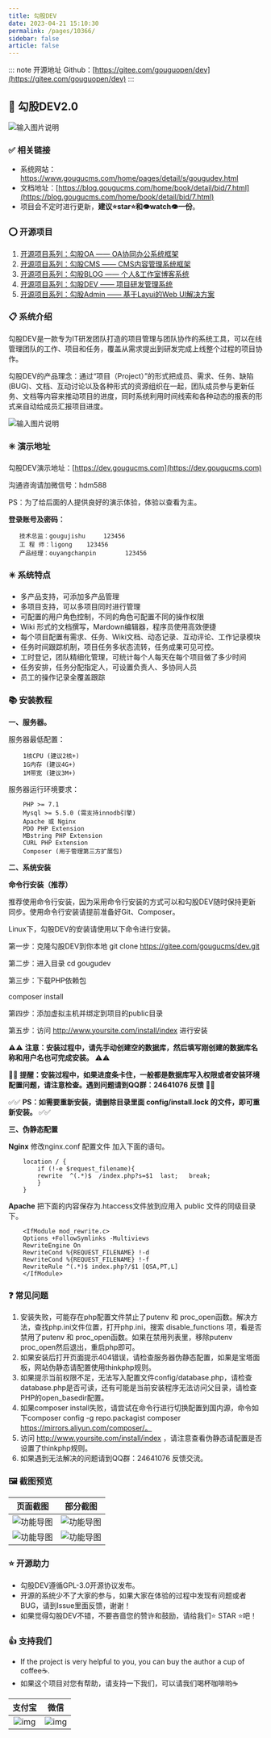 ```yaml
---
title: 勾股DEV
date: 2023-04-21 15:10:30
permalink: /pages/10366/
sidebar: false
article: false
---
```

::: note 开源地址
Github：[https://gitee.com/gouguopen/dev](https://gitee.com/gouguopen/dev)
::: 
## 📐 勾股DEV2.0

![输入图片说明](https://dev.gougucms.com/storage/202204/banner.jpg)

### ✅ 相关链接

- 系统网站：https://www.gougucms.com/home/pages/detail/s/gougudev.html
- 文档地址：[https://blog.gougucms.com/home/book/detail/bid/7.html](https://blog.gougucms.com/home/book/detail/bid/7.html)
- 项目会不定时进行更新，**建议⭐star⭐和👁️watch👁️一份**。

### ⭕ 开源项目

1. [开源项目系列：勾股OA —— OA协同办公系统框架](https://gitee.com/gougucms/office)
2. [开源项目系列：勾股CMS —— CMS内容管理系统框架](https://gitee.com/gougucms/gougucms)
3. [开源项目系列：勾股BLOG —— 个人&工作室博客系统](https://gitee.com/gougucms/blog)
4. [开源项目系列：勾股DEV —— 项目研发管理系统](https://gitee.com/gougucms/dev)
5. [开源项目系列：勾股Admin —— 基于Layui的Web UI解决方案](https://gitee.com/gouguopen/guoguadmin)

### 📋 系统介绍

勾股DEV是一款专为IT研发团队打造的项目管理与团队协作的系统工具，可以在线管理团队的工作、项目和任务，覆盖从需求提出到研发完成上线整个过程的项目协作。

勾股DEV的产品理念：通过“项目（Project）”的形式把成员、需求、任务、缺陷(BUG)、文档、互动讨论以及各种形式的资源组织在一起，团队成员参与更新任务、文档等内容来推动项目的进度，同时系统利用时间线索和各种动态的报表的形式来自动给成员汇报项目进度。

![输入图片说明](https://dev.gougucms.com/storage/202204/flow.png)

### ✳️ 演示地址

勾股DEV演示地址：[https://dev.gougucms.com](https://dev.gougucms.com)

沟通咨询请加微信号：hdm588

PS：为了给后面的人提供良好的演示体验，体验以查看为主。

**登录账号及密码：**

```
   技术总监：gougujishu     123456
   工 程 师：ligong    123456
   产品经理：ouyangchanpin        123456
```

### ✴️ 系统特点

- 多产品支持，可添加多产品管理
- 多项目支持，可以多项目同时进行管理
- 可配置的用户角色控制，不同的角色可配置不同的操作权限
- Wiki 形式的文档撰写，Mardown编辑器，程序员使用高效便捷
- 每个项目配置有需求、任务、Wiki文档、动态记录、互动评论、工作记录模块
- 任务时间跟踪机制，项目任务多状态流转，任务成果可见可控。
- 工时登记，团队精细化管理，可统计每个人每天在每个项目做了多少时间
- 任务安排，任务分配指定人，可设置负责人、多协同人员
- 员工的操作记录全覆盖跟踪

### 📚 安装教程

**一、服务器。**

服务器最低配置：

```
    1核CPU (建议2核+)
    1G内存 (建议4G+)
    1M带宽 (建议3M+)
```

服务器运行环境要求：

```
    PHP >= 7.1  
    Mysql >= 5.5.0 (需支持innodb引擎)  
    Apache 或 Nginx  
    PDO PHP Extension  
    MBstring PHP Extension  
    CURL PHP Extension  
    Composer (用于管理第三方扩展包)
```

**二、系统安装**

**命令行安装（推荐）**

推荐使用命令行安装，因为采用命令行安装的方式可以和勾股DEV随时保持更新同步。使用命令行安装请提前准备好Git、Composer。

Linux下，勾股DEV的安装请使用以下命令进行安装。

第一步：克隆勾股DEV到你本地 git clone https://gitee.com/gougucms/dev.git

第二步：进入目录 cd gougudev

第三步：下载PHP依赖包

composer install

第四步：添加虚拟主机并绑定到项目的public目录

第五步：访问 http://www.yoursite.com/install/index 进行安装

⚠️⚠️ **注意：安装过程中，请先手动创建空的数据库，然后填写刚创建的数据库名称和用户名也可完成安装。** ⚠️⚠️

🔺🔺 **提醒：安装过程中，如果进度条卡住，一般都是数据库写入权限或者安装环境配置问题，请注意检查。遇到问题请到QQ群：24641076 反馈** 🔺🔺

✅✅ **PS：如需要重新安装，请删除目录里面 config/install.lock 的文件，即可重新安装。** ✅✅

**三、伪静态配置**

**Nginx** 修改nginx.conf 配置文件 加入下面的语句。

```
    location / {
        if (!-e $request_filename){
        rewrite  ^(.*)$  /index.php?s=$1  last;   break;
        }
    }
```

**Apache** 把下面的内容保存为.htaccess文件放到应用入 public 文件的同级目录下。

```
    <IfModule mod_rewrite.c>
    Options +FollowSymlinks -Multiviews
    RewriteEngine On
    RewriteCond %{REQUEST_FILENAME} !-d
    RewriteCond %{REQUEST_FILENAME} !-f
    RewriteRule ^(.*)$ index.php?/$1 [QSA,PT,L]
    </IfModule>
```

### ❓ 常见问题

1. 安装失败，可能存在php配置文件禁止了putenv 和 proc_open函数。解决方法，查找php.ini文件位置，打开php.ini，搜索 disable_functions 项，看是否禁用了putenv 和 proc_open函数。如果在禁用列表里，移除putenv proc_open然后退出，重启php即可。
2. 如果安装后打开页面提示404错误，请检查服务器伪静态配置，如果是宝塔面板，网站伪静态请配置使用thinkphp规则。
3. 如果提示当前权限不足，无法写入配置文件config/database.php，请检查database.php是否可读，还有可能是当前安装程序无法访问父目录，请检查PHP的open_basedir配置。
4. 如果composer install失败，请尝试在命令行进行切换配置到国内源，命令如下composer config -g repo.packagist composer https://mirrors.aliyun.com/composer/。
5. 访问 http://www.yoursite.com/install/index ，请注意查看伪静态请配置是否设置了thinkphp规则。
6. 如果遇到无法解决的问题请到QQ群：24641076 反馈交流。

### 🖼️ 截图预览

|                           页面截图                           |                           部分截图                           |
| :----------------------------------------------------------: | :----------------------------------------------------------: |
| ![功能导图](https://dev.gougucms.com/storage/202204/dev1.png) | ![功能导图](https://dev.gougucms.com/storage/202204/dev2.png) |
| ![功能导图](https://dev.gougucms.com/storage/202204/dev3.png) | ![功能导图](https://dev.gougucms.com/storage/202204/dev4.png) |

### ⭐ 开源助力

- 勾股DEV遵循GPL-3.0开源协议发布。
- 开源的系统少不了大家的参与，如果大家在体验的过程中发现有问题或者BUG，请到Issue里面反馈，谢谢！
- 如果觉得勾股DEV不错，不要吝啬您的赞许和鼓励，请给我们⭐ STAR ⭐吧！

### 👍 支持我们

- If the project is very helpful to you, you can buy the author a cup of coffee☕.
- 如果这个项目对您有帮助，请支持一下我们，可以请我们喝杯咖啡哟☕

|                           支付宝                            |                            微信                            |
| :---------------------------------------------------------: | :--------------------------------------------------------: |
| ![img](https://www.gougucms.com/static/home/images/zfb.png) | ![img](https://www.gougucms.com/static/home/images/wx.png) |